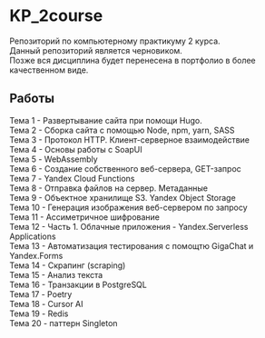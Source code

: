 # KP_2course
Репозиторий по компьютерному практикуму 2 курса.</br>
Данный репозиторий является черновиком. </br>
Позже вся дисциплина будет перенесена в портфолио в более качественном виде.

## Работы 
Тема 1 - Развертывание сайта при помощи Hugo. </br>
Тема 2 - Сборка сайта с помощью Node, npm, yarn, SASS </br>
Тема 3 - Протокол HTTP. Клиент-серверное взаимодействие </br>
Тема 4 - Основы работы с SoapUI </br>
Тема 5 - WebAssembly</br>
Тема 6 - Создание собственного веб-сервера, GET-запрос</br>
Тема 7 - Yandex Cloud Functions</br>
Тема 8 - Отправка файлов на сервер. Метаданные</br>
Тема 9 - Объектное хранилище S3. Yandex Object Storage</br>
Тема 10 - Генерация изображения веб-сервером по запросу</br>
Тема 11 - Ассиметричное шифрование</br>
Тема 12 - Часть 1. Облачные приложения - Yandex.Serverless Applications</br>
Тема 13 - Автоматизация тестирования с помощтю GigaChat и Yandex.Forms</br>
Тема 14 - Скрапинг (scraping)</br>
Тема 15 - Анализ текста</br>
Тема 16 - Транзакции в PostgreSQL</br>
Тема 17 - Poetry</br>
Тема 18 - Cursor AI</br>
Тема 19 - Redis</br>
Тема 20 - паттерн Singleton</br>